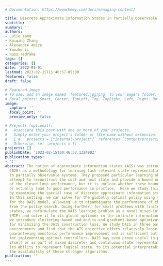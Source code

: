 ```yaml
---
# Documentation: https://wowchemy.com/docs/managing-content/

title: Discrete Approximate Information States in Partially Observable Environments
subtitle: ''
summary: ''
authors:
- Lujie Yang
- Kaiqing Zhang
- Alexandre Amice
- Yunzhu Li
- Russ Tedrake
tags: []
categories: []
date: '2022-01-01'
lastmod: 2023-02-15T15:46:57-05:00
featured: false
draft: false

# Featured image
# To use, add an image named `featured.jpg/png` to your page's folder.
# Focal points: Smart, Center, TopLeft, Top, TopRight, Left, Right, BottomLeft, Bottom, BottomRight.
image:
  caption: ''
  focal_point: ''
  preview_only: false

# Projects (optional).
#   Associate this post with one or more of your projects.
#   Simply enter your project's folder or file name without extension.
#   E.g. `projects = ["internal-project"]` references `content/project/deep-learning/index.md`.
#   Otherwise, set `projects = []`.
projects: []
publishDate: '2023-02-15T20:46:57.132490Z'
publication_types:
- '1'
abstract: The notion of approximate information states (AIS) was introduced in (Subramanian
  2020) as a methodology for learning task-relevant state representations for control
  in partially observable systems. They proposed particular learning objectives which
  attempt to reconstruct the cost and next state and provide a bound on the suboptimality
  of the closed-loop performance, but it is unclear whether these bounds are tight
  or actually lead to good performance in practice.  Here we study this methodology
  by examining the special case of discrete approximate information states (DAIS).
  In this setting, we can solve for the globally optimal policy using value iteration
  for the DAIS model, allowing us to disambiguate the performance of the AIS objective
  from the policy search. Going further, for small problems with finite information
  states, we reformulate the DAIS learning problem as a novel mixed-integer program
  (MIP) and solve it to its global optimum; in the infinite information states case,
  we introduce clustering-based and end-to-end gradient-based optimization methods
  for minimizing the DAIS construction loss. We study DAIS in three partially observable
  environments and find that the AIS objective offers relatively loose bounds for
  guaranteeing monotonic performance improvement and is sufficient but not necessary
  for implementing optimal controllers. DAIS may even prove useful in practice by
  itself or as part of mixed discrete- and continuous-state representations, due to
  its ability to represent logical state, to its potential interpretabilty, and to
  the availability of these stronger algorithms.
publication: ''
---
```

